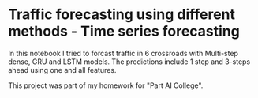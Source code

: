 # Traffic forecasting using different methods - Time series forecasting

In this notebook I tried to forcast traffic in 6 crossroads with Multi-step dense, GRU and LSTM models. The predictions include 1 step and 3-steps ahead using one and all features.

This project was part of my homework for "Part AI College". 
